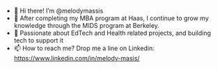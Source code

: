 - 👋 Hi there! I’m @melodymassis
- 🌱 After completing my MBA program at Haas, I continue to grow my knowledge through the MIDS program at Berkeley.
- 💞️ Passionate about EdTech and Health related projects, and building tech to support it
- 📫 How to reach me? Drop me a line on Linkedin: https://www.linkedin.com/in/melody-masis/ 

<!---
melodymassis/melodymassis is a ✨ special ✨ repository because its `README.md` (this file) appears on your GitHub profile.
You can click the Preview link to take a look at your changes.
--->
